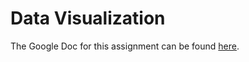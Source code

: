 Data Visualization
=============

The Google Doc for this assignment can be found [here](https://docs.google.com/a/bitmakerlabs.com/document/d/1pBRSdjCwiCe1rYA_WfN2ByhmrmpTBGVN2tMWhK6pM5Q/edit).